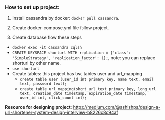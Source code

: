 ### How to set up project:
1. Install cassandra by docker: `docker pull cassandra`.
   
2. Create docker-compose.yml file follow project.
   
3. Create database flow these steps:
- ``docker exec -it cassandra cqlsh``
- ``CREATE KEYSPACE shorturl WITH replication = {'class': 'SimpleStrategy', 'replication_factor': 1};``, note: you can replace shorturl by other name.
- `use shorturl`
- Create tables: this project has two tables user and url_mapping
  + `create table user (user_id int primary key, name text, email text, password text);`
  + `create table url_mapping(short_url text primary key, long_url text, creation_date timestamp, expiration_date timestamp, user_id int, click_count int);`
  
__Resource for designing project__: https://medium.com/@ashishps/design-a-url-shortener-system-design-interview-b8226c8c94af
